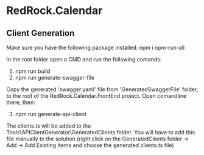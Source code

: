 # RedRock.Calendar

## Client Generation

Make sure you have the following package installed: 
  npm i npm-run-all

In the root folder open a CMD and run the following comands: 
1. npm run build
2. npm run generate-swagger-file

Copy the generated 'swagger.yaml' file from 'GeneratedSwaggerFile' folder, to the root of the RedRock.Calendar.FrontEnd project. Open comandline there, then: 

3. npm run generate-api-client


The clients.ts will be added to the Tools\\APIClientGenerator\\GeneratedClients folder. You will have to add this file manually to the solution (right click on the GeneratedClients folder -> Add -> Add Existing Items and choose the generated clients.ts file)
